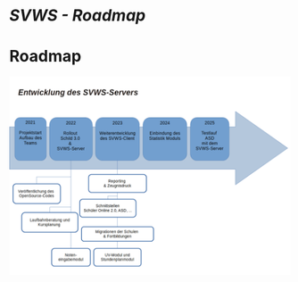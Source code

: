 ***SVWS - Roadmap***
====================

# Roadmap

![Übersicht-Roadmap](./graphics/Entwicklung_SVWS-Server.png)

<!-- [Download Roadmap](./graphics/Entwicklung_SVWS-Server.odg) -->